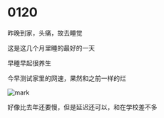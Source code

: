# 0120

昨晚到家，头痛，故去睡觉

这是这几个月里睡的最好的一天

早睡早起很养生

今早测试家里的网速，果然和之前一样的烂

![mark](http://media.sumblog.cn/blog/20190120/VcrjW1UMaLLu.png?imageslim)

好像比去年还要慢，但是延迟还可以，和在学校差不多

